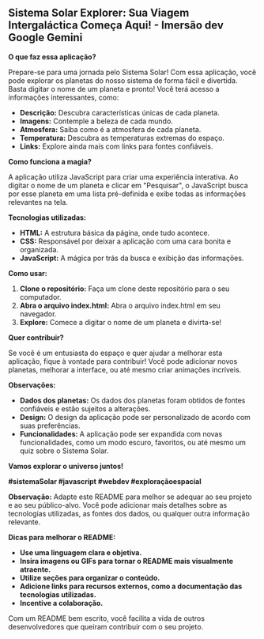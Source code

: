 ## Sistema Solar Explorer: Sua Viagem Intergaláctica Começa Aqui! - Imersão dev Google Gemini

**O que faz essa aplicação?**

Prepare-se para uma jornada pelo Sistema Solar! Com essa aplicação, você pode explorar os planetas do nosso sistema de forma fácil e divertida. Basta digitar o nome de um planeta e pronto! Você terá acesso a informações interessantes, como:

* **Descrição:** Descubra características únicas de cada planeta.
* **Imagens:** Contemple a beleza de cada mundo.
* **Atmosfera:** Saiba como é a atmosfera de cada planeta.
* **Temperatura:** Descubra as temperaturas extremas do espaço.
* **Links:** Explore ainda mais com links para fontes confiáveis.

**Como funciona a magia?**

A aplicação utiliza JavaScript para criar uma experiência interativa. Ao digitar o nome de um planeta e clicar em "Pesquisar", o JavaScript busca por esse planeta em uma lista pré-definida e exibe todas as informações relevantes na tela. 

**Tecnologias utilizadas:**

* **HTML:** A estrutura básica da página, onde tudo acontece.
* **CSS:** Responsável por deixar a aplicação com uma cara bonita e organizada.
* **JavaScript:** A mágica por trás da busca e exibição das informações.

**Como usar:**

1. **Clone o repositório:** Faça um clone deste repositório para o seu computador.
2. **Abra o arquivo index.html:** Abra o arquivo index.html em seu navegador.
3. **Explore:** Comece a digitar o nome de um planeta e divirta-se!

**Quer contribuir?**

Se você é um entusiasta do espaço e quer ajudar a melhorar esta aplicação, fique à vontade para contribuir! Você pode adicionar novos planetas, melhorar a interface, ou até mesmo criar animações incríveis.

**Observações:**

* **Dados dos planetas:** Os dados dos planetas foram obtidos de fontes confiáveis e estão sujeitos a alterações.
* **Design:** O design da aplicação pode ser personalizado de acordo com suas preferências.
* **Funcionalidades:** A aplicação pode ser expandida com novas funcionalidades, como um modo escuro, favoritos, ou até mesmo um quiz sobre o Sistema Solar.

**Vamos explorar o universo juntos!**

**#sistemaSolar #javascript #webdev #exploraçãoespacial**

**Observação:** Adapte este README para melhor se adequar ao seu projeto e ao seu público-alvo. Você pode adicionar mais detalhes sobre as tecnologias utilizadas, as fontes dos dados, ou qualquer outra informação relevante.

**Dicas para melhorar o README:**

* **Use uma linguagem clara e objetiva.**
* **Insira imagens ou GIFs para tornar o README mais visualmente atraente.**
* **Utilize seções para organizar o conteúdo.**
* **Adicione links para recursos externos, como a documentação das tecnologias utilizadas.**
* **Incentive a colaboração.**

Com um README bem escrito, você facilita a vida de outros desenvolvedores que queiram contribuir com o seu projeto.
